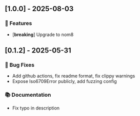 ## [1.0.0] - 2025-08-03

### 🚀 Features

- [**breaking**] Upgrade to nom8
## [0.1.2] - 2025-05-31

### 🐛 Bug Fixes

- Add github actions, fix readme format, fix clippy warnings
- Expose Iso6709Error publicly, add fuzzing config

### 📚 Documentation

- Fix typo in description
